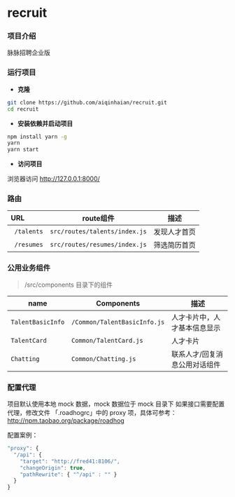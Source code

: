# recruit

### 项目介绍
脉脉招聘企业版

### 运行项目

- **克隆**

```bash
git clone https://github.com/aiqinhaian/recruit.git
cd recruit
```

- **安装依赖并启动项目**

```bash
npm install yarn -g
yarn
yarn start
```

- **访问项目**

浏览器访问 http://127.0.0.1:8000/

### 路由

URL                               |  route组件                  | 描述 
:-------------------------------- |----------------------------|-----------------
` /talents`                      | `src/routes/talents/index.js` |发现人才首页
` /resumes`               | `src/routes/resumes/index.js` |筛选简历首页

### 公用业务组件

> /src/components 目录下的组件

name                             | Components                 | 描述
---------------------------------|----------------------------|------------
`TalentBasicInfo` | `/Common/TalentBasicInfo.js` | 人才卡片中，人才基本信息显示
`TalentCard` | `Common/TalentCard.js` | 人才卡片
`Chatting` | `Common/Chatting.js` | 联系人才/回复消息公用对话组件

### 配置代理
项目默认使用本地 mock 数据，mock 数据位于 mock 目录下
如果接口需要配置代理，修改文件 「.roadhogrc」中的 proxy 项，具体可参考：http://npm.taobao.org/package/roadhog

配置案例：
```javascript
"proxy": {
  "/api": {
    "target": "http://fred41:8106/",
    "changeOrigin": true,
    "pathRewrite": { "^/api" : "" }
  }
}
```
